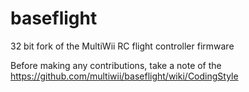 baseflight
==========

32 bit fork of the MultiWii RC flight controller firmware

Before making any contributions, take a note of the https://github.com/multiwii/baseflight/wiki/CodingStyle
